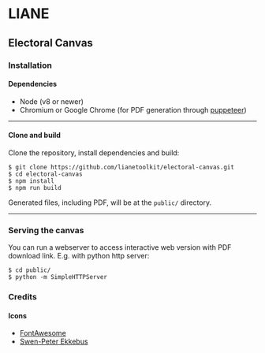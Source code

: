 # LIANE

## Electoral Canvas

### Installation

#### Dependencies

* Node (v8 or newer)
* Chromium or Google Chrome (for PDF generation through [puppeteer](https://github.com/GoogleChrome/puppeteer))

---

#### Clone and build

Clone the repository, install dependencies and build:

```
$ git clone https://github.com/lianetoolkit/electoral-canvas.git
$ cd electoral-canvas
$ npm install
$ npm run build
```

Generated files, including PDF, will be at the `public/` directory.

---

### Serving the canvas

You can run a webserver to access interactive web version with PDF download link. E.g. with python http server:

```
$ cd public/
$ python -m SimpleHTTPServer
```

### Credits

#### Icons

 - [FontAwesome](https://fontawesome.com/)
 - [Swen-Peter Ekkebus](https://thenounproject.com/ekkebus/)

